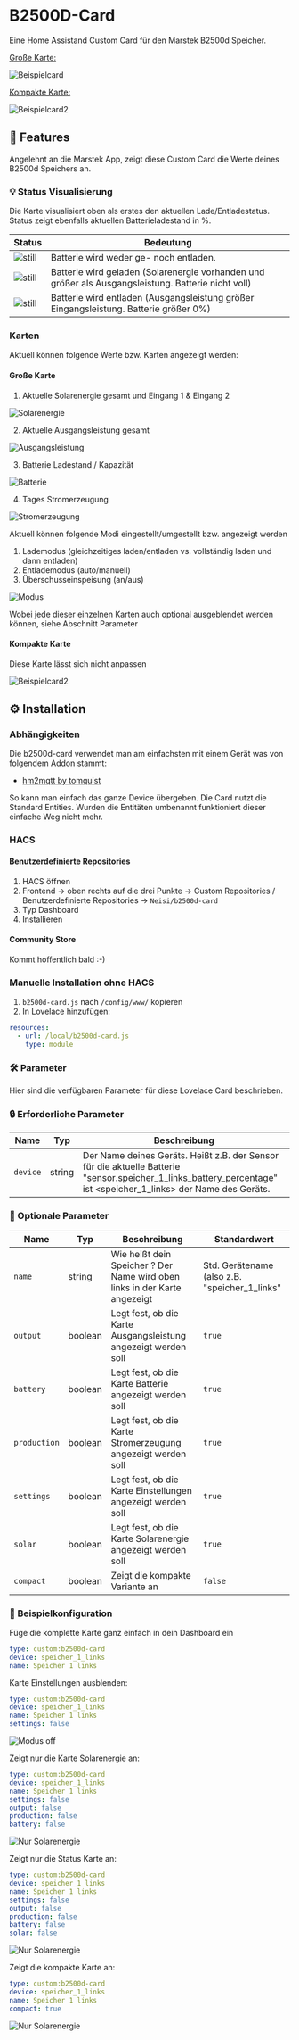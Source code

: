 # B2500D-Card

Eine Home Assistand Custom Card für den Marstek B2500d Speicher.

<u>Große Karte:</u>

![Beispielcard](./examples/Screenshot.png)

<u>Kompakte Karte:</u>

![Beispielcard2](./examples/Kompakt.png)

## 🚀 Features
Angelehnt an die Marstek App, zeigt diese Custom Card die Werte deines B2500d Speichers an.

### 💡 Status Visualisierung

Die Karte visualisiert oben als erstes den aktuellen Lade/Entladestatus.
Status zeigt ebenfalls aktuellen Batterieladestand in %.

| Status     | Bedeutung                          |
|--------|------------------------------------|
| ![still](./examples/blue_still.gif)  | Batterie wird weder ge- noch entladen.              |
|  ![still](./examples/blue.gif)   | Batterie wird geladen (Solarenergie vorhanden und größer als Ausgangsleistung. Batterie nicht voll) |
|   ![still](./examples/orange.gif)   | Batterie wird entladen (Ausgangsleistung größer Eingangsleistung. Batterie größer 0%)      |


### Karten

Aktuell können folgende Werte bzw. Karten angezeigt werden: 

#### Große Karte

1. Aktuelle Solarenergie gesamt und Eingang 1 & Eingang 2
   
![Solarenergie](./examples/Solarenergie.png)

2. Aktuelle Ausgangsleistung gesamt

![Ausgangsleistung](./examples/Ausgang.png)

3. Batterie Ladestand / Kapazität

![Batterie](./examples/Batterie.png)

4. Tages Stromerzeugung

![Stromerzeugung](./examples/Stromerzeugung.png)

Aktuell können folgende Modi eingestellt/umgestellt bzw. angezeigt werden

1. Lademodus (gleichzeitiges laden/entladen vs. vollständig laden und dann entladen)
2. Entlademodus (auto/manuell)
3. Überschusseinspeisung (an/aus)

![Modus](./examples/Modus.png)

Wobei jede dieser einzelnen Karten auch optional ausgeblendet werden können, siehe Abschnitt Parameter

#### Kompakte Karte
Diese Karte lässt sich nicht anpassen

![Beispielcard2](./examples/Kompakt.png)


## ⚙️ Installation

### Abhängigkeiten
Die b2500d-card verwendet man am einfachsten mit einem Gerät was von folgendem Addon stammt:

- [hm2mqtt by tomquist](https://github.com/tomquist/hm2mqtt)

So kann man einfach das ganze Device übergeben. Die Card nutzt die Standard Entities. Wurden die Entitäten umbenannt funktioniert dieser einfache Weg nicht mehr.


### HACS
####  Benutzerdefinierte Repositories
1. HACS öffnen
2. Frontend → oben rechts auf die drei Punkte → Custom Repositories / Benutzerdefinierte Repositories → `Neisi/b2500d-card`
3. Typ Dashboard
4. Installieren
#### Community Store
Kommt hoffentlich bald :-)

### Manuelle Installation ohne HACS
1. `b2500d-card.js` nach `/config/www/` kopieren
2. In Lovelace hinzufügen:
```yaml
resources:
  - url: /local/b2500d-card.js
    type: module
```
### 🛠️ Parameter

Hier sind die verfügbaren Parameter für diese Lovelace Card beschrieben.

### 🔒 Erforderliche Parameter

| Name         | Typ      | Beschreibung                              |
|--------------|----------|-------------------------------------------|
| `device`     | string   | Der Name deines Geräts. Heißt z.B. der Sensor für die aktuelle Batterie "sensor.speicher_1_links_battery_percentage" ist <speicher_1_links> der Name des Geräts. |


### 🧩 Optionale Parameter

| Name           | Typ      | Beschreibung                                               | Standardwert     |
|----------------|----------|------------------------------------------------------------|------------------|
| `name`        | string   | Wie heißt dein Speicher ? Der Name wird oben links in der Karte angezeigt        | Std. Gerätename (also z.B. "speicher_1_links"            |
| `output`    | boolean  | Legt fest, ob die Karte Ausgangsleistung angezeigt werden soll            | `true`           |
| `battery`         | boolean   | Legt fest, ob die Karte Batterie angezeigt werden soll                            | `true`|
| `production`         | boolean   | Legt fest, ob die Karte Stromerzeugung angezeigt werden soll            | `true`      |
| `settings`        | boolean   | Legt fest, ob die Karte Einstellungen angezeigt werden soll              | `true`|
| `solar`        | boolean   | Legt fest, ob die Karte Solarenergie angezeigt werden soll             | `true`|
| `compact`        | boolean   | Zeigt die kompakte Variante an             | `false`|

### 📘 Beispielkonfiguration
Füge die komplette Karte ganz einfach in dein Dashboard ein
```yaml
type: custom:b2500d-card
device: speicher_1_links
name: Speicher 1 links
```

Karte Einstellungen ausblenden:
```yaml
type: custom:b2500d-card
device: speicher_1_links
name: Speicher 1 links
settings: false
```
![Modus off](./examples/Modus_off.png)

Zeigt nur die Karte Solarenergie an:
```yaml
type: custom:b2500d-card
device: speicher_1_links
name: Speicher 1 links
settings: false
output: false
production: false
battery: false
```
![Nur Solarenergie](./examples/Solarenergie_einzeln.png)

Zeigt nur die Status Karte an:
```yaml
type: custom:b2500d-card
device: speicher_1_links
name: Speicher 1 links
settings: false
output: false
production: false
battery: false
solar: false
```
![Nur Solarenergie](./examples/Status_einzeln.png)

Zeigt die kompakte Karte an:
```yaml
type: custom:b2500d-card
device: speicher_1_links
name: Speicher 1 links
compact: true
```
![Nur Solarenergie](./examples/Kompakt.png)



